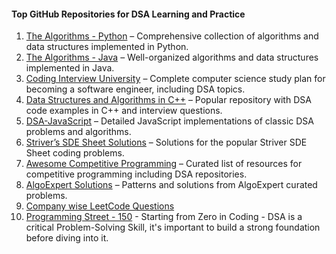 #### Top GitHub Repositories for DSA Learning and Practice

1. [The Algorithms - Python](https://github.com/TheAlgorithms/Python) – Comprehensive collection of algorithms and data structures implemented in Python.  
2. [The Algorithms - Java](https://github.com/TheAlgorithms/Java) – Well-organized algorithms and data structures implemented in Java.   
3. [Coding Interview University](https://github.com/jwasham/coding-interview-university) – Complete computer science study plan for becoming a software engineer, including DSA topics.  
4. [Data Structures and Algorithms in C++](https://github.com/mission-peace/interview) – Popular repository with DSA code examples in C++ and interview questions.    
5. [DSA-JavaScript](https://github.com/trekhleb/javascript-algorithms) – Detailed JavaScript implementations of classic DSA problems and algorithms.   
6. [Striver’s SDE Sheet Solutions](https://github.com/vineethm1627/SDE_Sheet_Striver) – Solutions for the popular Striver SDE Sheet coding problems.  
7. [Awesome Competitive Programming](https://github.com/lnishan/awesome-competitive-programming) – Curated list of resources for competitive programming including DSA repositories.  
8. [AlgoExpert Solutions](https://github.com/das-jishu/algoexpert-data-structures-algorithms) – Patterns and solutions from AlgoExpert curated problems.
9. [Company wise LeetCode Questions](https://github.com/krishnadey30/LeetCode-Questions-CompanyWise) 
10. [Programming Street - 150](https://github.com/Preparation-Street/Programming-Street-150) - Starting from Zero in Coding - DSA is a critical Problem-Solving Skill, it's important to build a strong foundation before diving into it.

